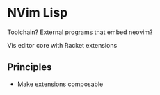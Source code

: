 # NVim Lisp
Toolchain?
External programs that embed neovim?

Vis editor core with Racket extensions

## Principles
* Make extensions composable
